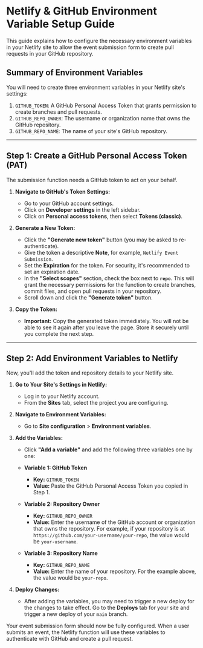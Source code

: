 # Netlify & GitHub Environment Variable Setup Guide

This guide explains how to configure the necessary environment variables in your Netlify site to allow the event submission form to create pull requests in your GitHub repository.

## Summary of Environment Variables

You will need to create three environment variables in your Netlify site's settings:

1.  `GITHUB_TOKEN`: A GitHub Personal Access Token that grants permission to create branches and pull requests.
2.  `GITHUB_REPO_OWNER`: The username or organization name that owns the GitHub repository.
3.  `GITHUB_REPO_NAME`: The name of your site's GitHub repository.

---

## Step 1: Create a GitHub Personal Access Token (PAT)

The submission function needs a GitHub token to act on your behalf.

1.  **Navigate to GitHub's Token Settings:**
    *   Go to your GitHub account settings.
    *   Click on **Developer settings** in the left sidebar.
    *   Click on **Personal access tokens**, then select **Tokens (classic)**.

2.  **Generate a New Token:**
    *   Click the **"Generate new token"** button (you may be asked to re-authenticate).
    *   Give the token a descriptive **Note**, for example, `Netlify Event Submission`.
    *   Set the **Expiration** for the token. For security, it's recommended to set an expiration date.
    *   In the **"Select scopes"** section, check the box next to **`repo`**. This will grant the necessary permissions for the function to create branches, commit files, and open pull requests in your repository.
    *   Scroll down and click the **"Generate token"** button.

3.  **Copy the Token:**
    *   **Important:** Copy the generated token immediately. You will not be able to see it again after you leave the page. Store it securely until you complete the next step.

---

## Step 2: Add Environment Variables to Netlify

Now, you'll add the token and repository details to your Netlify site.

1.  **Go to Your Site's Settings in Netlify:**
    *   Log in to your Netlify account.
    *   From the **Sites** tab, select the project you are configuring.

2.  **Navigate to Environment Variables:**
    *   Go to **Site configuration** > **Environment variables**.

3.  **Add the Variables:**
    *   Click **"Add a variable"** and add the following three variables one by one:

    *   **Variable 1: GitHub Token**
        *   **Key:** `GITHUB_TOKEN`
        *   **Value:** Paste the GitHub Personal Access Token you copied in Step 1.

    *   **Variable 2: Repository Owner**
        *   **Key:** `GITHUB_REPO_OWNER`
        *   **Value:** Enter the username of the GitHub account or organization that owns the repository. For example, if your repository is at `https://github.com/your-username/your-repo`, the value would be `your-username`.

    *   **Variable 3: Repository Name**
        *   **Key:** `GITHUB_REPO_NAME`
        *   **Value:** Enter the name of your repository. For the example above, the value would be `your-repo`.

4.  **Deploy Changes:**
    *   After adding the variables, you may need to trigger a new deploy for the changes to take effect. Go to the **Deploys** tab for your site and trigger a new deploy of your `main` branch.

Your event submission form should now be fully configured. When a user submits an event, the Netlify function will use these variables to authenticate with GitHub and create a pull request.
